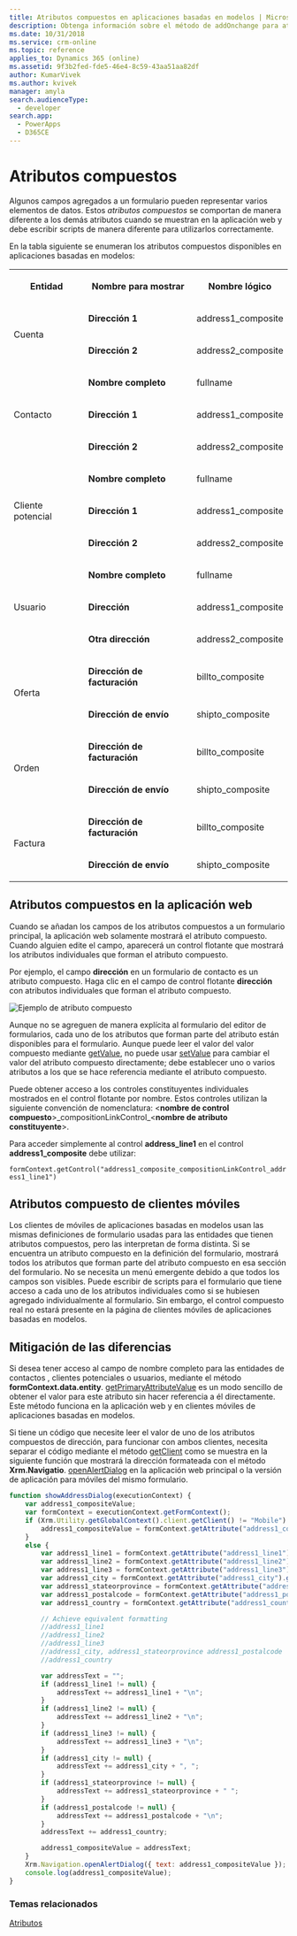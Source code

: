 ```yaml
---
title: Atributos compuestos en aplicaciones basadas en modelos | MicrosoftDocs
description: Obtenga información sobre el método de addOnchange para atributos para establecer una función a la que se llamará cuando se cambia el valor del atributo.
ms.date: 10/31/2018
ms.service: crm-online
ms.topic: reference
applies_to: Dynamics 365 (online)
ms.assetid: 9f3b2fed-fde5-46e4-8c59-43aa51aa82df
author: KumarVivek
ms.author: kvivek
manager: amyla
search.audienceType:
  - developer
search.app:
  - PowerApps
  - D365CE
---
```

# <a name="composite-attributes"></a>Atributos compuestos 



Algunos campos agregados a un formulario pueden representar varios elementos de datos. Estos *atributos compuestos* se comportan de manera diferente a los demás atributos cuando se muestran en la aplicación web y debe escribir scripts de manera diferente para utilizarlos correctamente.

En la tabla siguiente se enumeran los atributos compuestos disponibles en aplicaciones basadas en modelos:

<table>
    <tbody>
        <tr>
            <th scope="col">
                <p>
Entidad </p>
            </th>
            <th scope="col">
                <p>
Nombre para mostrar </p>
            </th>
            <th scope="col">
                <p>
Nombre lógico </p>
            </th>
        </tr>
        <tr>
            <td rowspan="2">
                <p>
Cuenta </p>
            </td>
            <td>
                <p>
                    <strong>Dirección 1</strong>
                </p>
            </td>
            <td>
                <p>
address1_composite </p>
            </td>
        </tr>
        <tr>
            <td>
                <p>
                    <strong>Dirección 2</strong>
                </p>
            </td>
            <td>
                <p>
address2_composite </p>
            </td>
        </tr>
        <tr>
            <td rowspan="3">
                <p>
Contacto </p>
            </td>
            <td>
                <p>
                    <strong>Nombre completo</strong>
                </p>
            </td>
            <td>
                <p>
fullname </p>
            </td>
        </tr>
        <tr>
            <td>
                <p>
                    <strong>Dirección 1</strong>
                </p>
            </td>
            <td>
                <p>
address1_composite </p>
            </td>
        </tr>
        <tr>
            <td>
                <p>
                    <strong>Dirección 2</strong>
                </p>
            </td>
            <td>
                <p>
address2_composite </p>
            </td>
        </tr>
        <tr>
            <td rowspan="3">
                <p>
Cliente potencial </p>
            </td>
            <td>
                <p>
                    <strong>Nombre completo</strong>
                </p>
            </td>
            <td>
                <p>
fullname </p>
            </td>
        </tr>
        <tr>
            <td>
                <p>
                    <strong>Dirección 1</strong>
                </p>
            </td>
            <td>
                <p>
address1_composite </p>
            </td>
        </tr>
        <tr>
            <td>
                <p>
                    <strong>Dirección 2</strong>
                </p>
            </td>
            <td>
                <p>
address2_composite </p>
            </td>
        </tr>
        <tr>
            <td rowspan="3">
                <p>
Usuario </p>
            </td>
            <td>
                <p>
                    <strong>Nombre completo</strong>
                </p>
            </td>
            <td>
                <p>
fullname </p>
            </td>
        </tr>
        <tr>
            <td>
                <p>
                    <strong>Dirección</strong>
                </p>
            </td>
            <td>
                <p>
address1_composite </p>
            </td>
        </tr>
        <tr>
            <td>
                <p>
                    <strong>Otra dirección</strong>
                </p>
            </td>
            <td>
                <p>
address2_composite </p>
            </td>
        </tr>        
        <tr>
            <td rowspan="2">
                <p>
Oferta </p>
            </td>
            <td>
                <p>
                    <strong>Dirección de facturación</strong>
                </p>
            </td>
            <td>
                <p>
billto_composite </p>
            </td>
        </tr>
        <tr>
            <td>
                <p>
                    <strong>Dirección de envío</strong>
                </p>
            </td>
            <td>
                <p>
shipto_composite </p>
            </td>
        </tr>
        <tr>
            <td rowspan="2">
                <p>
Orden </p>
            </td>
            <td>
                <p>
                    <strong>Dirección de facturación</strong>
                </p>
            </td>
            <td>
                <p>
billto_composite </p>
            </td>
        </tr>
        <tr>
            <td>
                <p>
                    <strong>Dirección de envío</strong>
                </p>
            </td>
            <td>
                <p>
shipto_composite </p>
            </td>
        </tr>
        <tr>
            <td rowspan="2">
                <p>
Factura </p>
            </td>
            <td>
                <p>
                    <strong>Dirección de facturación</strong>
                </p>
            </td>
            <td>
                <p>
billto_composite </p>
            </td>
        </tr>
        <tr>
            <td>
                <p>
                    <strong>Dirección de envío</strong>
                </p>
            </td>
            <td>
                <p>
shipto_composite </p>
            </td>
        </tr>
    </tbody>
</table>

## <a name="composite-attributes-in-the-web-application"></a>Atributos compuestos en la aplicación web

Cuando se añadan los campos de los atributos compuestos a un formulario principal, la aplicación web solamente mostrará el atributo compuesto. Cuando alguien edite el campo, aparecerá un control flotante que mostrará los atributos individuales que forman el atributo compuesto. 

Por ejemplo, el campo **dirección** en un formulario de contacto es un atributo compuesto. Haga clic en el campo de control flotante **dirección** con atributos individuales que forman el atributo compuesto. 

![Ejemplo de atributo compuesto](../../media/clientapi_compositeattribute.png)

Aunque no se agreguen de manera explícita al formulario del editor de formularios, cada uno de los atributos que forman parte del atributo están disponibles para el formulario. Aunque puede leer el valor del valor compuesto mediante [getValue](attributes/getValue.md), no puede usar [setValue](attributes/setValue.md) para cambiar el valor del atributo compuesto directamente; debe establecer uno o varios atributos a los que se hace referencia mediante el atributo compuesto.

Puede obtener acceso a los controles constituyentes individuales mostrados en el control flotante por nombre. Estos controles utilizan la siguiente convención de nomenclatura: \<**nombre de control compuesto**>\_compositionLinkControl_\<**nombre de atributo constituyente**>. 

Para acceder simplemente al control **address_line1** en el control **address1_composite** debe utilizar: 

`formContext.getControl("address1_composite_compositionLinkControl_address1_line1")`

## <a name="composite-attributes-in-mobile-clients"></a>Atributos compuesto de clientes móviles
Los clientes de móviles de aplicaciones basadas en modelos usan las mismas definiciones de formulario usadas para las entidades que tienen atributos compuestos, pero las interpretan de forma distinta. Si se encuentra un atributo compuesto en la definición del formulario, mostrará todos los atributos que forman parte del atributo compuesto en esa sección del formulario. No se necesita un menú emergente debido a que todos los campos son visibles. Puede escribir de scripts para el formulario que tiene acceso a cada uno de los atributos individuales como si se hubiesen agregado individualmente al formulario.
Sin embargo, el control compuesto real no estará presente en la página de clientes móviles de aplicaciones basadas en modelos.

## <a name="mitigate-the-differences"></a>Mitigación de las diferencias

Si desea tener acceso al campo de nombre completo para las entidades de contactos , clientes potenciales o usuarios, mediante el método **formContext.data.entity**. [getPrimaryAttributeValue](formContext-data-entity/getPrimaryAttributeValue.md) es un modo sencillo de obtener el valor para este atributo sin hacer referencia a él directamente. Este método funciona en la aplicación web y en clientes móviles de aplicaciones basadas en modelos.

Si tiene un código que necesite leer el valor de uno de los atributos compuestos de dirección, para funcionar con ambos clientes, necesita separar el código mediante el método [getClient](Xrm-Utility/getGlobalContext/client.md#getclient) como se muestra en la siguiente función que mostrará la dirección formateada con el método **Xrm.Navigatio**. [openAlertDialog](Xrm-Navigation/openAlertDialog.md) en la aplicación web principal o la versión de aplicación para móviles del mismo formulario.

```JavaScript
function showAddressDialog(executionContext) {
    var address1_compositeValue;
    var formContext = executionContext.getFormContext();
    if (Xrm.Utility.getGlobalContext().client.getClient() != "Mobile") {
        address1_compositeValue = formContext.getAttribute("address1_composite").getValue();
    }
    else {
        var address1_line1 = formContext.getAttribute("address1_line1").getValue();
        var address1_line2 = formContext.getAttribute("address1_line2").getValue();
        var address1_line3 = formContext.getAttribute("address1_line3").getValue();
        var address1_city = formContext.getAttribute("address1_city").getValue();
        var address1_stateorprovince = formContext.getAttribute("address1_stateorprovince").getValue();
        var address1_postalcode = formContext.getAttribute("address1_postalcode").getValue();
        var address1_country = formContext.getAttribute("address1_country").getValue();

        // Achieve equivalent formatting
        //address1_line1
        //address1_line2
        //address1_line3
        //address1_city, address1_stateorprovince address1_postalcode
        //address1_country

        var addressText = "";
        if (address1_line1 != null) {
            addressText += address1_line1 + "\n";
        }
        if (address1_line2 != null) {
            addressText += address1_line2 + "\n";
        }
        if (address1_line3 != null) {
            addressText += address1_line3 + "\n";
        }
        if (address1_city != null) {
            addressText += address1_city + ", ";
        }
        if (address1_stateorprovince != null) {
            addressText += address1_stateorprovince + " ";
        }
        if (address1_postalcode != null) {
            addressText += address1_postalcode + "\n";
        }
        addressText += address1_country;

        address1_compositeValue = addressText;
    }
    Xrm.Navigation.openAlertDialog({ text: address1_compositeValue });
    console.log(address1_compositeValue);
}
```

### <a name="related-topics"></a>Temas relacionados
[Atributos](attributes.md)





